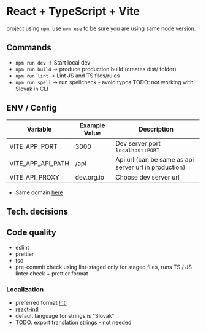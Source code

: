 # React + TypeScript + Vite

project using `npm`, use `nvm use` to be sure you are using same node version.

## Commands

- `npm run dev` -> Start local dev
- `npm run build` -> produce production build (creates dist/ folder)
- `npm run lint` -> Lint JS and TS files/rules
- `npm run spell` -> run spellcheck - avoid typos TODO: not working with Slovak in CLI

## ENV / Config

| Variable          | Example Value | Description                                           |
| ----------------- | ------------- | ----------------------------------------------------- |
| VITE_APP_PORT     | 3000          | Dev server port `localhost:PORT`                      |
| VITE_APP_API_PATH | /api          | Api url (can be same as api server url in production) |
| VITE_API_PROXY    | dev.org.io    | Choose dev server url                                 |

- Same domain [here](/docs/sameDomain.md)

## Tech. decisions

## Code quality

- eslint
- prettier
- tsc
- pre-commit check using lint-staged only for staged files, runs TS / JS linter check + prettier format

### Localization

- preferred format [Intl](https://developer.mozilla.org/en-US/docs/Web/JavaScript/Reference/Global_Objects/Intl)
- [react-intl](https://formatjs.io/docs/getting-started/installation/)
- default language for strings is "Slovak"
- TODO: export translation strings - not needed
